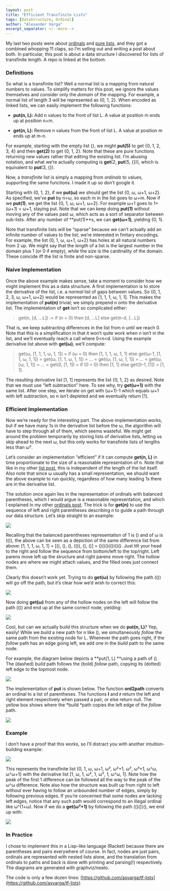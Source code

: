 ```yaml
---
layout: post
title: "Efficient Transfinite Lists"
tags: [DataStructure, Ordinal]
author: "Alexander Varga"
excerpt_separator: <!--more-->
---
```


My last two posts were about [ordinals](./plotting-functions-on-ordinals-c42c3a162d93) and [pure lists](./pure-lists-with-o-log-i-indexing-a607d06234e0), and they got a combined whopping 11 claps, so I’m selling out and writing a post about both. In particular, this post is about a data structure I discovered for lists of transfinite length. A repo is linked at the bottom.

<!--more-->

### Definitions

So what is a transfinite list? Well a normal list is a mapping from natural numbers to values. To simplify matters for this post, we ignore the values themselves and consider only the *domain* of the mapping. For example, a normal list of length 3 will be represented as {0, 1, 2}. When encoded as linked lists, we can easily implement the following functions:

* **put(n, L):** Add n values to the front of list L. A value at position m ends up at position n+m.

* **get(n, L):** Remove n values from the front of list L. A value at position m ends up at m-n.

For example, starting with the empty list {}, we might **put(5)** to get {0, 1, 2, 3, 4} and then **get(2)** to get {0, 1, 2}. Note that these are pure functions returning new values rather that editing the existing list. I’m abusing notation, and what we’re actually computing is **get**(2, **put**(5, {})), which is equivalent to **put**(3, {}).

Now, a *transfinite* list is simply a mapping from *ordinals* to values, supporting the same functions. I made it up so don’t google it.

Starting with {0, 1, 2}, if we **put(ω)** we should get the list {0, ω, ω+1, ω+2}. As specified, we’ve **put** by n=ω, so each m in the list goes to ω+m. Now if we **put(1)**, we get the list {0, 1, ω, ω+1, ω+2}. For example ω+1 goes to 1+(ω+1) = ω+1, staying put. Note that we can keep doing **put(1)** without moving any of the values past ω, which acts as a sort of separator between sub-lists. After any number of **put(1)**s, we can **get(ω+1)**, yielding {0, 1}.

Note that transfinite lists will be “sparse” because we can’t actually add an infinite number of values to the list; we’re interested in finitary encodings. For example, the list {0, 1, ω, ω+1, ω+2} has holes at all natural numbers from 2 up. We might say that the *length* of a list is the largest number in the domain plus 1 (or 0 if empty), while the *size* is the cardinality of the domain. These coincide iff the list is finite and non-sparse.

### Naive Implementation

Once the above example makes sense, take a moment to consider how we might implement this as a data structure. A first implementation is to store the derivative of the list, i.e. a *normal* list of gaps between values. So {0, 1, 2, 3, ω, ω+1, ω+2} would be represented as [1, 1, 1, ω, 1, 1]. This makes the implementation of **put(n)** trivial; we simply prepend n onto the derivative list. The implementation of **get** isn’t so complicated either:
>  get(n, [d, …L]) := if (n = 0) then [d, …L] else get(n-d, […L])

That is, we keep subtracting differences in the list from n until we reach 0. Note that this is a simplification in that it won’t quite work when n isn’t in the list, and we’ll eventually reach a call where 0<n<d. Using the example derivative list above with **get(ω)**, we’ll compute:
>  get(ω, [1, 1, 1, ω, 1, 1]) = if (ω = 0) then [1, 1, 1, ω, 1, 1] else get(ω-1, [1, 1, ω, 1, 1]) = get(ω, [1, 1, ω, 1, 1]) = … = get(ω, [1, ω, 1, 1]) = … = get(ω, [ω, 1, 1]) = … = get(0, [1, 1]) = if (0 = 0) then [1, 1] else get(0–1, [1]) = [1, 1].

The resulting derivative list [1, 1] represents the list {0, 1, 2} as desired. Note that we must use “left subtraction” here. To see why, try **get(ω+1)** with the same list. After one step, we iterate on get with (ω+1)-1 which equals ω+1 with left subtraction, so n isn’t depleted and we eventually return [1].

### Efficient Implementation

Now we’re ready for the interesting part. The above implementation works, but if we have many 1s in the derivative list before the ω, the algorithm will have to step through all of them, which seems wasteful. We might get around the problem temporarily by storing lists of derivative lists, letting us skip ahead to the next ω, but this only works for transfinite lists of lengths less than ω².

Let’s consider an implementation “efficient” if it can compute **get(n, L)** in time proportionate to the size of a reasonable representation of n. Note that like in my other [list post](./pure-lists-with-o-log-i-indexing-a607d06234e0), this is independent of the length of the list itself. Also note that since ω usually has a small representation, we should want the above example to run quickly, regardless of how many leading 1s there are in the derivative list.

The solution once again lies in the representation of ordinals with balanced parentheses, which I would argue is a reasonable representation, and which I explained in my other [ordinals post](./plotting-functions-on-ordinals-c42c3a162d93). The trick is for **get(n)** to use the sequence of left and right parentheses describing n to guide a path through our data structure. Let’s skip straight to an example:

![](https://cdn-images-1.medium.com/max/2000/1*iJEI_PICUSudgG0Cxam8HQ.png)

Recalling that the balanced parentheses representation of 1 is () and of ω is (()), the above can be seen as a depiction of the same difference list from above: [1, 1, 1, ω, 1, 1] = [(), (), (), (()), (), ()] = ()()()(())()(). Just tilt your head to the right and follow the sequence from bottom/left to the top/right. Left parens move left up the structure and right parens move right. The hollow nodes are where we might attach values, and the filled ones just connect them.

Clearly this doesn’t work yet. Trying to do **get(ω)** by following the path (()) will go off the path, but it’s clear how we’d wish to correct this:

![](https://cdn-images-1.medium.com/max/2000/1*FbVgm0cNah4FBS7-SRdmdA.png)

Now doing **get(ω)** from any of the hollow nodes on the left will follow the path (()) and end up at the same correct node, yielding:

![](https://cdn-images-1.medium.com/max/2000/1*be7w-BcqXrffl6dOVTbfAQ.png)

Cool, but can we actually build this structure when we do **put(n, L)**? Yep, easily! While we *build* a new path for n like (), we simultaneously *follow* the same path from the existing node for L. Whenever the path goes right, if the *follow* path has an edge going left, we add one in the *build* path to the same node.

For example, the diagram below depicts a **put(1, L) **using a path of (). The (dashed) *build* path follows the (bold) *follow* path, copying its (dotted) left edge to the topmost node.

![](https://cdn-images-1.medium.com/max/2000/1*bvLEiD3_WvufTMNOYUZqaA.png)

The implementation of **put** is shown below. The function **ord2path** converts an ordinal to a list of parentheses. The functions **l** and **r** return the left and right element respectively when passed a pair, or else return null. The yellow box shows where the *build *path copies the left edge of the *follow* path.

![](https://cdn-images-1.medium.com/max/4472/1*OypdlGxnXj2Acu5pbuc6xQ.png)

### Example

I don’t have a proof that this works, so I’ll distract you with another intuition-building example:

![](https://cdn-images-1.medium.com/max/4650/1*ipg3UGsfcQ6fFtycgUZwmQ.png)

This represents the transfinite list {0, 1, ω, ω+1, ω², ω²+1, ω³, ω³+1, ω^ω, ω^ω+1} with the derivative list [1, ω, 1, ω², 1, ω³, 1, ω^ω, 1]. Note how the peak of the first 1 difference can be followed all the way to the peak of the ω^ω difference. Note also how the structure was built up from right to left without ever having to follow an unbounded number of edges, simply by following previous edges. If you’re concerned that some nodes are lacking left edges, notice that any such path would correspond to an illegal ordinal like ω^(1+ω). Now if we do a **get(ω²+1)** by following the path (()())(), we end up with:

![](https://cdn-images-1.medium.com/max/2518/1*ALJLn3vhFV5sEutnBaVeFA.png)

### In Practice

I chose to implement this in a Lisp-like language (Racket) because there are parentheses and pairs everywhere of course. In fact, nodes are just pairs, ordinals are represented with nested lists alone, and the translation from ordinals to paths and back is done with printing and parsing(!) respectively. The diagrams are generated with graphviz/neato.

The code is only a few dozen lines: [https://github.com/asvarga/tf-lists](https://github.com/asvarga/tf-lists)
